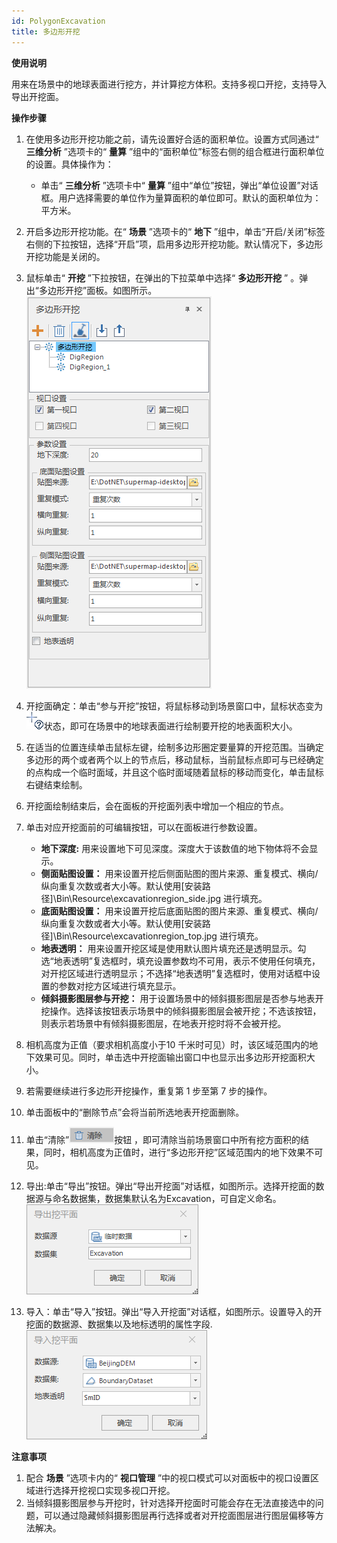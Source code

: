 ```yaml
---
id: PolygonExcavation
title: 多边形开挖
---
```

**使用说明**

用来在场景中的地球表面进行挖方，并计算挖方体积。支持多视口开挖，支持导入导出开挖面。

**操作步骤**

  1. 在使用多边形开挖功能之前，请先设置好合适的面积单位。设置方式同通过“ **三维分析** ”选项卡的“ **量算** ”组中的“面积单位”标签右侧的组合框进行面积单位的设置。具体操作为：
       * 单击“ **三维分析** ”选项卡中“ **量算** ”组中“单位”按钮，弹出“单位设置”对话框。用户选择需要的单位作为量算面积的单位即可。默认的面积单位为：平方米。
  2. 开启多边形开挖功能。在“ **场景** ”选项卡的“ **地下** ”组中，单击“开启/关闭”标签右侧的下拉按钮，选择“开启”项，启用多边形开挖功能。默认情况下，多边形开挖功能是关闭的。
  3. 鼠标单击“ **开挖** ”下拉按钮，在弹出的下拉菜单中选择“ **多边形开挖** ” 。弹出“多边形开挖”面板。如图所示。  
![图：“多边形开挖”面板 ](img/PolygonExcavation_Dialog.png)  

  4. 开挖面确定：单击“参与开挖”按钮，将鼠标移动到场景窗口中，鼠标状态变为 ![](img/AreaCursor.png)状态，即可在场景中的地球表面进行绘制要开挖的地表面积大小。
  5. 在适当的位置连续单击鼠标左键，绘制多边形圈定要量算的开挖范围。当确定多边形的两个或者两个以上的节点后，移动鼠标，当前鼠标点即可与已经确定的点构成一个临时面域，并且这个临时面域随着鼠标的移动而变化，单击鼠标右键结束绘制。
  6. 开挖面绘制结束后，会在面板的开挖面列表中增加一个相应的节点。
  7. 单击对应开挖面前的可编辑按钮，可以在面板进行参数设置。
       * **地下深度:** 用来设置地下可见深度。深度大于该数值的地下物体将不会显示。
       * **侧面贴图设置：** 用来设置开挖后侧面贴图的图片来源、重复模式、横向/纵向重复次数或者大小等。默认使用[安装路径]\Bin\Resource\excavationregion_side.jpg 进行填充。
       * **底面贴图设置：** 用来设置开挖后底面贴图的图片来源、重复模式、横向/纵向重复次数或者大小等。默认使用[安装路径]\Bin\Resource\excavationregion_top.jpg 进行填充。
       * **地表透明：** 用来设置开挖区域是使用默认图片填充还是透明显示。勾选“地表透明”复选框时，填充设置参数均不可用，表示不使用任何填充，对开挖区域进行透明显示；不选择“地表透明”复选框时，使用对话框中设置的参数对挖方区域进行填充显示。
       * **倾斜摄影图层参与开挖：** 用于设置场景中的倾斜摄影图层是否参与地表开挖操作。选择该按钮表示场景中的倾斜摄影图层会被开挖；不选该按钮，则表示若场景中有倾斜摄影图层，在地表开挖时将不会被开挖。
  8. 相机高度为正值（要求相机高度小于10 千米时可见）时，该区域范围内的地下效果可见。同时，单击选中开挖面输出窗口中也显示出多边形开挖面积大小。
  9. 若需要继续进行多边形开挖操作，重复第 1 步至第 7 步的操作。
  10.  单击面板中的“删除节点”会将当前所选地表开挖面删除。
  11.  单击“清除”![](img/CleanButton.png)按钮 ，即可清除当前场景窗口中所有挖方面积的结果，同时，相机高度为正值时，进行“多边形开挖”区域范围内的地下效果不可见。
  12.  导出:单击“导出”按钮。弹出“导出开挖面”对话框，如图所示。选择开挖面的数据源与命名数据集，数据集默认名为Excavation，可自定义命名。  
![图：“导出开挖面”对话框  ](img/DeriveExcavation.png)  

  13.  导入：单击“导入”按钮。弹出“导入开挖面”对话框，如图所示。设置导入的开挖面的数据源、数据集以及地标透明的属性字段.  
![图：“导入开挖面”对话框](img/ImportExcavation.png)  

**注意事项**

  1. 配合 **场景** ”选项卡内的“ **视口管理** ”中的视口模式可以对面板中的视口设置区域进行选择开挖视口实现多视口开挖。
  2. 当倾斜摄影图层参与开挖时，针对选择开挖面时可能会存在无法直接选中的问题，可以通过隐藏倾斜摄影图层再行选择或者对开挖面图层进行图层偏移等方法解决。

 

